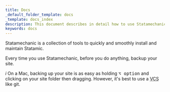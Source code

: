 ```yaml
---
title: Docs
_default_folder_template: docs
_template: docs_index
description: This document describes in detail how to use Statamechanic.
keywords: docs
---
```


Statamechanic is a collection of tools to quickly and smoothly install and maintain Statamic.

<div class="alert alert-danger">Every time you use Statamechanic, before you do anything, backup your site.</div>

<i class="badge badge-info">i</i> On a Mac, backing up your site is as easy as holding <kbd>&#8997; option</kbd> and clicking on your site folder then dragging. However, it's best to use a <abbr class="initialism" title="Version Control System">VCS</abbr> like git.